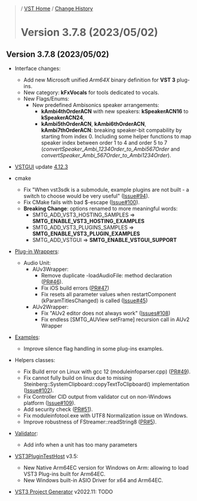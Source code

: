 >/ [VST Home](../) / [Change History](./Index.md)
>
># Version 3.7.8 (2023/05/02)

## Version 3.7.8 (2023/05/02)

- Interface changes:
  - Add new Microsoft unified *Arm64X* binary definition for **VST 3** plug-ins.
  - New category: **kFxVocals** for tools dedicated to vocals.
  - New Flags/Enums:
    - New predefined Ambisonics speaker arrangements:
      - **kAmbi4thOrderACN** with new speakers: **kSpeakerACN16** to **kSpeakerACN24**,
      - **kAmbi5thOrderACN**, **kAmbi6thOrderACN**, **kAmbi7thOrderACN**: breaking speaker-bit compability by starting from index 0. Including some helper functions to map speaker index between order 1 to 4 and order 5 to 7 (*convertSpeaker_Ambi_1234Order_to_Ambi567Order* and *convertSpeaker_Ambi_567Order_to_Ambi1234Order*).

- [VSTGUI](../What+is+the+VST+3+SDK/VSTGUI.md) update [4.12.3](https://github.com/steinbergmedia/vstgui/releases/tag/vstgui4_12_3)
  

- cmake
  - Fix "When vst3sdk is a submodule, example plugins are not built - a switch to choose would be very useful" ([Issue#94](https://github.com/steinbergmedia/vst3sdk/issues/94)).
  - Fix CMake fails with bad $-escape ([Issue#100](https://github.com/steinbergmedia/vst3sdk/issues/100)).
  - **Breaking Change**: options renamed to more meaningful words:
    - SMTG_ADD_VST3_HOSTING_SAMPLES => **SMTG_ENABLE_VST3_HOSTING_EXAMPLES**
    - SMTG_ADD_VST3_PLUGINS_SAMPLES => **SMTG_ENABLE_VST3_PLUGIN_EXAMPLES**
    - SMTG_ADD_VSTGUI => **SMTG_ENABLE_VSTGUI_SUPPORT**

- [Plug-in Wrappers](../What+is+the+VST+3+SDK/Wrappers/Index.md):
  - Audio Unit:
    - AUv3Wrapper:
      - Remove duplicate -loadAudioFile: method declaration ([PR#46](https://github.com/steinbergmedia/vst3_public_sdk/pull/46)).
      - Fix iOS build errors ([PR#47](https://github.com/steinbergmedia/vst3_public_sdk/pull/46))
      - Fix resets all parameter values when restartComponent (kParamTitlesChanged) is called ([Issue#45](https://github.com/steinbergmedia/vst3_public_sdk/issues/45))
    - AUv2Wrapper:
      - Fix "AUv2 editor does not always work" ([Issues#108](https://github.com/steinbergmedia/vst3sdk/issues/108))
      - Fix endless [SMTG_AUView setFrame] recursion call in AUv2 Wrapper

- [Examples](../What+is+the+VST+3+SDK/Plug-in+Examples.md):
  - Improve silence flag handling in some plug-ins examples.

- Helpers classes:
  - Fix Build error on Linux with gcc 12 (moduleinfoparser.cpp) ([PR#49](https://github.com/steinbergmedia/vst3_public_sdk/pull/49)).
  - Fix cannot fully build on linux due to missing Steinberg::SystemClipboard::copyTextToClipboard() implementation ([Issue#102](https://github.com/steinbergmedia/vst3sdk/issues/102)).
  - Fix Controller CID output from validator cut on non-Windows platform ([Issue#109](https://github.com/steinbergmedia/vst3sdk/issues/109)).
  - Add security check ([PR#51](https://github.com/steinbergmedia/vst3_public_sdk/pull/51)).
  - Fix moduleinfotool.exe with UTF8 Normalization issue on Windows.
  - Improve robustness of FStreamer::readString8 ([PR#5](https://github.com/steinbergmedia/vst3_base/pull/5)).

- [Validator](../What+is+the+VST+3+SDK/Index.md#validator-command-line):
  - Add info when a unit has too many parameters

- [VST3PluginTestHost](../What+is+the+VST+3+SDK/Plug-in+Test+Host.md) v3.5:
  - New Native Arm64EC version for Windows on Arm: allowing to load VST3 Plug-ins built for Arm64EC.
  - New Windows built-in ASIO Driver for x64 and Arm64EC.

- [VST3 Project Generator](../What+is+the+VST+3+SDK/Project+Generator.md) v2022.11: TODO
